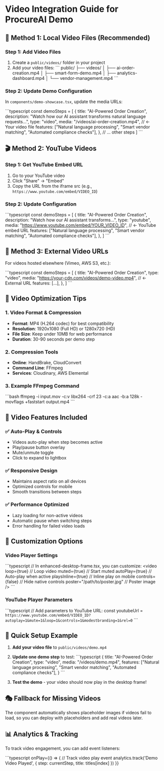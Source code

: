 # Video Integration Guide for ProcureAI Demo

## 🎥 Method 1: Local Video Files (Recommended)

### Step 1: Add Video Files
1. Create a `public/videos/` folder in your project
2. Add your video files:
   \`\`\`
   public/
   ├── videos/
   │   ├── ai-order-creation.mp4
   │   ├── smart-form-demo.mp4
   │   ├── analytics-dashboard.mp4
   │   └── vendor-management.mp4
   \`\`\`

### Step 2: Update Demo Configuration
In `components/demo-showcase.tsx`, update the media URLs:

\`\`\`typescript
const demoSteps = [
  {
    title: "AI-Powered Order Creation",
    description: "Watch how our AI assistant transforms natural language requests...",
    type: "video",
    media: "/videos/ai-order-creation.mp4", // ← Your video file
    features: ["Natural language processing", "Smart vendor matching", "Automated compliance checks"],
  },
  // ... other steps
]
\`\`\`

## 🎬 Method 2: YouTube Videos

### Step 1: Get YouTube Embed URL
1. Go to your YouTube video
2. Click "Share" → "Embed"
3. Copy the URL from the iframe src (e.g., `https://www.youtube.com/embed/VIDEO_ID`)

### Step 2: Update Configuration
\`\`\`typescript
const demoSteps = [
  {
    title: "AI-Powered Order Creation",
    description: "Watch how our AI assistant transforms...",
    type: "youtube",
    media: "https://www.youtube.com/embed/YOUR_VIDEO_ID", // ← YouTube embed URL
    features: ["Natural language processing", "Smart vendor matching", "Automated compliance checks"],
  },
]
\`\`\`

## 🎯 Method 3: External Video URLs

For videos hosted elsewhere (Vimeo, AWS S3, etc.):

\`\`\`typescript
const demoSteps = [
  {
    title: "AI-Powered Order Creation",
    type: "video",
    media: "https://your-cdn.com/videos/demo-video.mp4", // ← External URL
    features: [...],
  },
]
\`\`\`

## 📱 Video Optimization Tips

### 1. Video Format & Compression
- **Format**: MP4 (H.264 codec) for best compatibility
- **Resolution**: 1920x1080 (Full HD) or 1280x720 (HD)
- **File Size**: Keep under 10MB for web performance
- **Duration**: 30-90 seconds per demo step

### 2. Compression Tools
- **Online**: HandBrake, CloudConvert
- **Command Line**: FFmpeg
- **Services**: Cloudinary, AWS Elemental

### 3. Example FFmpeg Command
\`\`\`bash
ffmpeg -i input.mov -c:v libx264 -crf 23 -c:a aac -b:a 128k -movflags +faststart output.mp4
\`\`\`

## 🎨 Video Features Included

### ✅ Auto-Play & Controls
- Videos auto-play when step becomes active
- Play/pause button overlay
- Mute/unmute toggle
- Click to expand to lightbox

### ✅ Responsive Design
- Maintains aspect ratio on all devices
- Optimized controls for mobile
- Smooth transitions between steps

### ✅ Performance Optimized
- Lazy loading for non-active videos
- Automatic pause when switching steps
- Error handling for failed video loads

## 🔧 Customization Options

### Video Player Settings
\`\`\`typescript
// In enhanced-desktop-frame.tsx, you can customize:
<video
  loop={true}                    // Loop video
  muted={true}                   // Start muted
  autoPlay={true}                // Auto-play when active
  playsInline={true}             // Inline play on mobile
  controls={false}               // Hide native controls
  poster="/path/to/poster.jpg"   // Poster image
/>
\`\`\`

### YouTube Player Parameters
\`\`\`typescript
// Add parameters to YouTube URL:
const youtubeUrl = `https://www.youtube.com/embed/VIDEO_ID?autoplay=1&mute=1&loop=1&controls=1&modestbranding=1&rel=0`
\`\`\`

## 🚀 Quick Setup Example

1. **Add your video file** to `public/videos/demo.mp4`

2. **Update one demo step** to test:
\`\`\`typescript
{
  title: "AI-Powered Order Creation",
  type: "video",
  media: "/videos/demo.mp4",
  features: ["Natural language processing", "Smart vendor matching", "Automated compliance checks"],
}
\`\`\`

3. **Test the demo** - your video should now play in the desktop frame!

## 🎭 Fallback for Missing Videos

The component automatically shows placeholder images if videos fail to load, so you can deploy with placeholders and add real videos later.

## 📊 Analytics & Tracking

To track video engagement, you can add event listeners:

\`\`\`typescript
onPlay={() => {
  // Track video play event
  analytics.track('Demo Video Played', { step: currentStep, title: titles[index] })
}}
